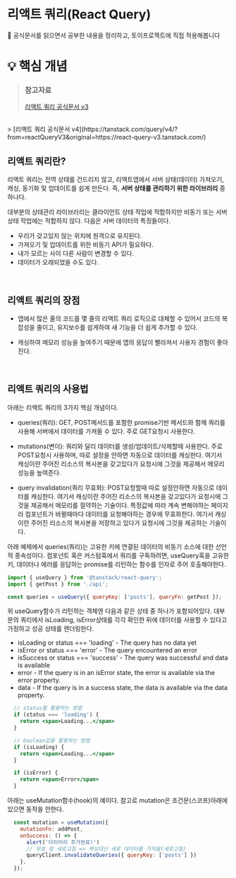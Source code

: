 # 리액트 쿼리(React Query)
📃 공식문서를 읽으면서 공부한 내용을 정리하고, 토이프로젝트에 직접 적용해봅니다
<br />

# 💡 핵심 개념
> ### 참고자료
> [리액트 쿼리 공식문서 v3](https://react-query-v3.tanstack.com/)
<br/>
> [리액트 쿼리 공식문서 v4](https://tanstack.com/query/v4/?from=reactQueryV3&original=https://react-query-v3.tanstack.com/)

## 리액트 쿼리란?
리액트 쿼리는 전역 상태를 건드리지 않고, 리액트앱에서 서버 상태(데이터) 가져오기, 캐싱, 동기화 및 업데이트를 쉽게 만든다. 즉, **서버 상태를 관리하기 위한 라이브러리** 중 하나다.

대부분의 상태관리 라이브러리는 클라이언트 상태 작업에 적합하지만 비동기 또는 서버 상태 작업에는 적합하지 않다. 다음은 서버 데이터의 특징들이다.
* 우리가 갖고있지 않는 위치에 원격으로 유지된다.
* 가져오기 및 업데이트를 위한 비동기 API가 필요하다.
* 내가 모르는 사이 다른 사람이 변경할 수 있다.
* 데이터가 오래되었을 수도 있다.

<br/>

## 리액트 쿼리의 장점
* 앱에서 많은 줄의 코드를 몇 줄의 리액트 쿼리 로직으로 대체할 수 있어서 코드의 복잡성을 줄이고, 유지보수를 쉽게하여 새 기능을 더 쉽게 추가할 수 있다.

* 캐싱하여 메모리 성능을 높여주기 때문에 앱의 응답이 빨라져서 사용자 경험이 좋아진다.

<br/>

## 리액트 쿼리의 사용법
아래는 리액트 쿼리의 3가지 핵심 개념이다.
* queries(쿼리): GET, POST메서드를 포함한 promise기반 메서드와 함께 쿼리를 사용해 서버에서 데이터를 가져올 수 있다. 주로 GET요청시 사용한다.

* mutations(변이): 쿼리와 달리 데이터를 생성/업데이트/삭제할때 사용한다. 주로 POST요청시 사용하며, 따로 설정을 안하면 자동으로 데이터를 캐싱한다. 여기서 캐싱이란 주어진 리소스의 복사본을 갖고있다가 요청시에 그것을 제공해서 메모리 성능을 높여준다.

* query invalidation(쿼리 무효화): POST요청할때 따로 설정안하면 자동으로 데이터를 캐싱한다. 여기서 캐싱이란 주어진 리소스의 복사본을 갖고있다가 요청시에 그것을 제공해서 메모리를 절약하는 기술이다. 특정값에 따라 계속 변해야하는 페이지라 컴포넌트가 바뀔때마다 데이터를 요청해야하는 경우에 무효화한다. 여기서 캐싱이란 주어진 리소스의 복사본을 저장하고 있다가 요청시에 그것을 제공하는 기술이다.

아래 예제에서 queries(쿼리)는 고유한 키에 연결된 데이터의 비동기 소스에 대한 선언적 종속성이다. 컴포넌트 혹은 커스텀훅에서 쿼리를 구독하려면, useQuery훅을 고유한 키, 데이터나 에러를 응답하는 promise를 리턴하는 함수를 인자로 주어 호출해야한다.
```jsx
import { useQuery } from '@tanstack/react-query';
import { getPost } from './api';

const queries = useQuery({ queryKey: ['posts'], queryFn: getPost });
```
위 useQuery함수가 리턴하는 객체엔 다음과 같은 상태 중 하나가 포함되어있다. 대부분의 쿼리에서 isLoading, isError상태를 각각 확인한 뒤에 데이터를 사용할 수 있다고 가정하고 성공 상태를 렌더링한다.
* isLoading or status === 'loading' - The query has no data yet
* isError or status === 'error' - The query encountered an error
* isSuccess or status === 'success' - The query was successful and data is available
* error - If the query is in an isError state, the error is available via the error property.
* data - If the query is in a success state, the data is available via the data property.
```jsx
  // status를 활용하는 방법
  if (status === 'loading') {
    return <span>Loading...</span>
  }

  // boolean값을 활용하는 방법
  if (isLoading) {
    return <span>Loading...</span>
  }

  if (isError) {
    return <span>Error</span>
  }
```

아래는 useMutation함수(hook)의 예이다. 참고로 mutation은 조건문(스코프)아래에 있으면 동작을 안한다.
```jsx
  const mutation = useMutation({
    mutationFn: addPost,
    onSuccess: () => {
      alert('다이어리 추가완료!')
      // 무효 및 새로고침 => 캐싱대신 새로 데이터를 가져옴(새로고침)
      queryClient.invalidateQueries({ queryKey: ['posts'] })
    },
  });
```
